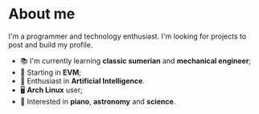 # About me
I'm a programmer and technology enthusiast. I'm looking for projects to post and build my profile.
- 📚 I'm currently learning **classic sumerian** and **mechanical engineer**;
- 📖 Starting in **EVM**;
- 🧠 Enthusiast in **Artificial Intelligence**. 
- 🖥️ **Arch Linux** user;
- 🎹 Interested in **piano**, **astronomy** and **science**.

